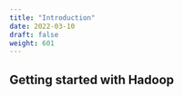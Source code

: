```yaml
---
title: "Introduction"
date: 2022-03-10
draft: false
weight: 601
---
```


## Getting started with Hadoop

